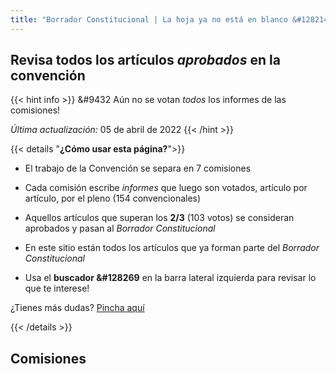 ```yaml
---
title: "Borrador Constitucional | La hoja ya no está en blanco &#128214"
---
```


## Revisa todos los artículos *aprobados* en la convención

{{< hint info >}} 
&#9432 Aún no se votan *todos* los informes de las comisiones!

*Última actualización:* 05 de abril de 2022
{{< /hint >}}

{{< details "**¿Cómo usar esta página?**">}}
- El trabajo de la Convención se separa en 7 comisiones
- Cada comisión escribe *informes* que luego son votados, artículo por artículo, por el pleno (154 convencionales)
- Aquellos artículos que superan los **2/3** (103 votos) se consideran aprobados y pasan al *Borrador Constitucional*
- En este sitio están todos los artículos que ya forman parte del *Borrador Constitucional*

- Usa el **buscador &#128269** en la barra lateral izquierda para revisar lo que te interese!

¿Tienes más dudas? [Pincha aquí](faq)

{{< /details >}}

## Comisiones

